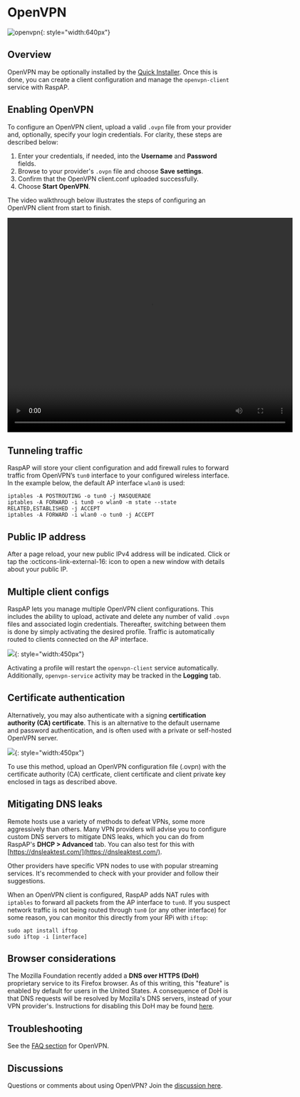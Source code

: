 # OpenVPN

![openvpn](https://github.com/user-attachments/assets/23e6eb70-5fab-4d71-b6d6-1f08238dfb22){: style="width:640px"}

## Overview
OpenVPN may be optionally installed by the [Quick Installer](quick.md). Once this is done, you can create a client configuration and manage the `openvpn-client` service with RaspAP.

## Enabling OpenVPN

To configure an OpenVPN client, upload a valid `.ovpn` file from your provider and, optionally, specify your login credentials. For clarity, these steps are described below:

1. Enter your credentials, if needed, into the **Username** and **Password** fields.
2. Browse to your provider's `.ovpn` file and choose **Save settings**.
3. Confirm that the OpenVPN client.conf uploaded successfully.
4. Choose **Start OpenVPN**.

The video walkthrough below illustrates the steps of configuring an OpenVPN client from start to finish.

<video width="640" height="480" controls>
  <source src="https://user-images.githubusercontent.com/229399/104086753-d6403b00-525a-11eb-9734-ad7e3ddb22bb.mov" type="video/mp4">
  Your browser does not support the video tag.
</video>

## Tunneling traffic

RaspAP will store your client configuration and add firewall rules to forward traffic from OpenVPN’s `tun0` interface to your configured wireless interface.
In the example below, the default AP interface `wlan0` is used: 

```
iptables -A POSTROUTING -o tun0 -j MASQUERADE
iptables -A FORWARD -i tun0 -o wlan0 -m state --state RELATED,ESTABLISHED -j ACCEPT
iptables -A FORWARD -i wlan0 -o tun0 -j ACCEPT
```

## Public IP address

After a page reload, your new public IPv4 address will be indicated. Click or tap the :octicons-link-external-16: icon to open a new window with details about your 
public IP.

## Multiple client configs

RaspAP lets you manage multiple OpenVPN client configurations. This includes the ability to upload, activate and delete any number of valid `.ovpn` files and
associated login credentials. Thereafter, switching between them is done by simply activating the desired profile. Traffic is automatically routed to clients connected on the AP interface. 

![](https://user-images.githubusercontent.com/229399/147851803-ba8747f0-9c73-43ae-97ea-99be23b98861.png){: style="width:450px"}

Activating a profile will restart the `openvpn-client` service automatically. Additionally, `openvpn-service` activity may be tracked in the **Logging** tab. 

## Certificate authentication

Alternatively, you may also authenticate with a signing **certification authority (CA) certificate**. This is an alternative to the default username and password authentication, and is
often used with a private or self-hosted OpenVPN server.
 
![](https://user-images.githubusercontent.com/229399/113760359-68e75d80-9716-11eb-82ea-5ed1307e8496.png){: style="width:450px"}

To use this method, upload an OpenVPN configuration file (.ovpn) with the certificate authority (CA) certficate, client certificate and client private key enclosed in tags as described above.

## Mitigating DNS leaks

Remote hosts use a variety of methods to defeat VPNs, some more aggressively than others. Many VPN providers will advise you to configure custom DNS servers to mitigate DNS leaks,
which you can do from RaspAP's **DHCP > Advanced** tab. You can also test for this with [https://dnsleaktest.com/](https://dnsleaktest.com/).

Other providers have specific VPN nodes to use with popular streaming services. It's recommended to check with your provider and follow their suggestions.

When an OpenVPN client is configured, RaspAP adds NAT rules with `iptables` to forward all packets from the AP interface to `tun0`.
If you suspect network traffic is not being routed through `tun0` (or any other interface) for some reason, you can monitor this directly from your RPi with `iftop`:

```
sudo apt install iftop
sudo iftop -i [interface]
```

## Browser considerations

The Mozilla Foundation recently added a **DNS over HTTPS (DoH)** proprietary service to its Firefox browser. As of this writing, this "feature" is enabled by default for users in the United States.
A consequence of DoH is that DNS requests will be resolved by Mozilla's DNS servers, instead of your VPN provider's. Instructions for disabling this DoH may be found [here](https://support.mozilla.org/en-US/kb/firefox-dns-over-https#w_manually-enabling-and-disabling-dns-over-https).

## Troubleshooting
See the [FAQ section](faq.md#openvpn) for OpenVPN.

## Discussions
Questions or comments about using OpenVPN? Join the [discussion here](https://github.com/RaspAP/raspap-webgui/discussions/).
